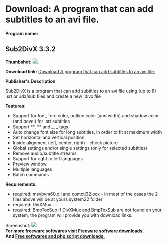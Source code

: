 # Download: A program that can add subtitles to an avi file.

**Program name:**

## Sub2DivX 3.3.2

  
**Thumbshot:** ![](http://www.freewarefiles.com/screenshot/sub2divx_md.gif)   
  
**Download link:** [Download A program that can add subtitles to an avi file.](http://freesoftwares.boysofts.com/SubDivX_program_34376.html)  
  


**Publisher's Description**  
  


Sub2DivX is a program that can add subtitles to an avi file using (up to 8) .srt or .idx/sub files and create a new .divx file 

**Features:**

  * Support for font, fore color, outline color (and width) and shadow color (and bevel) for .srt subtitles 
  * Support **, ** and _, _ tags 
  * Auto change font size for long subtitles, in order to fit at maximum width 
  * Set horizontal and vertical position 
  * Inside alignment (left, center, right) - check picture 
  * Global settings and/or single settings (only for selected subtitles) 
  * Remove audio/subtitle streams 
  * Support for right to left languages 
  * Preview window 
  * Multiple languages 
  * Batch commands 

**Requirements:**

  * required: msvbvm60.dll and comctl32.ocx - in most of the cases the 2 files above will be at yours system32 folder 
  * required: DivXMux 
  * required: BmpToxSub 
If DivXMux and BmpToxSub are not found on your system, the program will provide you with download links. 

  
  
Screenshot: ![](http://www.freewarefiles.com/screenshot/sub2divx.gif)   
**For more freeware softwares visit [Freeware software downloads.](http://freesoftwares.boysofts.com/)**   
**And [Free softwares and php script downloads.](http://www.boysofts.com/)**
